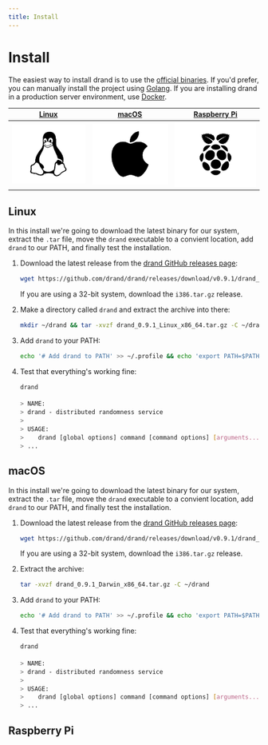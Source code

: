 ```yaml
---
title: Install
---
```


# Install

The easiest way to install drand is to use the [official binaries](#official-release). If you'd prefer, you can manually install the project using [Golang](/install/golang). If you are installing drand in a production server environment, use [Docker](/install/docker).

| [Linux](#linux)                                           | [macOS](#macos)                                           | [Raspberry Pi](#raspberry-pi)                                                  |
| --------------------------------------------------------- | --------------------------------------------------------- | ------------------------------------------------------------------------------ |
| [![Linux icon.](./images/install/linux-icon.png)](#linux) | [![macOS icon.](./images/install/apple-icon.png)](#macos) | [![Raspberry Pi icon.](./images/install/raspberry-pi-icon.png)](#raspberry-pi) |

## Linux

In this install we're going to download the latest binary for our system, extract the `.tar` file, move the `drand` executable to a convient location, add `drand` to our PATH, and finally test the installation.

1. Download the latest release from the [drand GitHub releases page](https://github.com/drand/drand/releases):

   ```bash
   wget https://github.com/drand/drand/releases/download/v0.9.1/drand_0.9.1_Linux_x86_64.tar.gz
   ```

   If you are using a 32-bit system, download the `i386.tar.gz` release.

1. Make a directory called `drand` and extract the archive into there:

   ```bash
   mkdir ~/drand && tar -xvzf drand_0.9.1_Linux_x86_64.tar.gz -C ~/drand
   ```

1. Add `drand` to your PATH:

   ```bash
   echo '# Add drand to PATH' >> ~/.profile && echo 'export PATH=$PATH:~/drand' >> ~/.profile && source ~/.profile
   ```

1. Test that everything's working fine:

   ```bash
   drand

   > NAME:
   > drand - distributed randomness service
   >
   > USAGE:
   >    drand [global options] command [command options] [arguments...]
   > ...
   ```

## macOS

In this install we're going to download the latest binary for our system, extract the `.tar` file, move the `drand` executable to a convient location, add `drand` to our PATH, and finally test the installation.

1. Download the latest release from the [drand GitHub releases page](https://github.com/drand/drand/releases):

   ```bash
   wget https://github.com/drand/drand/releases/download/v0.9.1/drand_0.9.1_Darwin_x86_64.tar.gz
   ```

   If you are using a 32-bit system, download the `i386.tar.gz` release.

1. Extract the archive:

   ```bash
   tar -xvzf drand_0.9.1_Darwin_x86_64.tar.gz -C ~/drand
   ```

1. Add `drand` to your PATH:

   ```bash
   echo '# Add drand to PATH' >> ~/.profile && echo 'export PATH=$PATH:~/drand' >> ~/.profile && source ~/.profile
   ```

1. Test that everything's working fine:

   ```bash
   drand

   > NAME:
   > drand - distributed randomness service
   >
   > USAGE:
   >    drand [global options] command [command options] [arguments...]
   > ...
   ```

## Raspberry Pi
